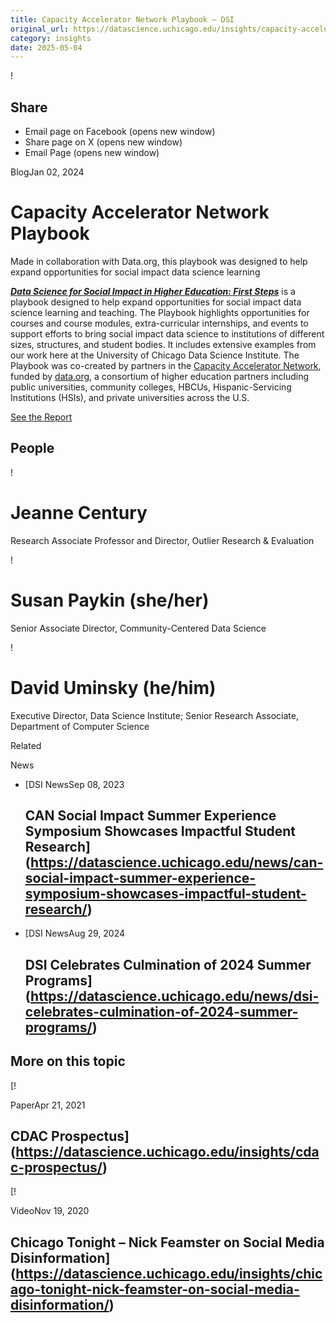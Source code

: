 ```yaml
---
title: Capacity Accelerator Network Playbook – DSI
original_url: https://datascience.uchicago.edu/insights/capacity-accelerator-network-playbook
category: insights
date: 2025-05-04
---
```


!

## Share

* Email page on Facebook (opens new window)
* Share page on X (opens new window)
* Email Page (opens new window)

<!-- Table-like structure detected -->

BlogJan 02, 2024

# Capacity Accelerator Network Playbook

Made in collaboration with Data.org, this playbook was designed to help expand opportunities for social impact data science learning

[***Data Science for Social Impact in Higher Education: First Steps***](https://urldefense.com/v3/__https://data.org/playbooks/data-science-for-social-impact-in-higher-education/__;!!BpyFHLRN4TMTrA!-vW_m_vscU2ZOUs-Jh1Z665pCsQQNtsl9ll_Sq323R2_MWkMUxn3ZTJorQhP-duz93rq4jiSAQ2aNteRiHITafNpj3U$) is a playbook designed to help expand opportunities for social impact data science learning and teaching. The Playbook highlights opportunities for courses and course modules, extra-curricular internships, and events to support efforts to bring social impact data science to institutions of different sizes, structures, and student bodies. It includes extensive examples from our work here at the University of Chicago Data Science Institute. The Playbook was co-created by partners in the [Capacity Accelerator Network](https://datascience.uchicago.edu/outreach/capacity-accelerator-network/), funded by [data.org](https://urldefense.com/v3/__http://data.org__;!!BpyFHLRN4TMTrA!-vW_m_vscU2ZOUs-Jh1Z665pCsQQNtsl9ll_Sq323R2_MWkMUxn3ZTJorQhP-duz93rq4jiSAQ2aNteRiHITAnSCUwc$), a consortium of higher education partners including public universities, community colleges, HBCUs, Hispanic-Servicing Institutions (HSIs), and private universities across the U.S.

[See the Report](https://data.org/playbooks/data-science-for-social-impact-in-higher-education/)

## People

<!-- Table-like structure detected -->

! 

# Jeanne Century

Research Associate Professor and Director, Outlier Research & Evaluation

! 

# Susan Paykin (she/her)

Senior Associate Director, Community-Centered Data Science

! 

# David Uminsky (he/him)

Executive Director, Data Science Institute; Senior Research Associate, Department of Computer Science

Related

News

* [DSI NewsSep 08, 2023

  ## CAN Social Impact Summer Experience Symposium Showcases Impactful Student Research](https://datascience.uchicago.edu/news/can-social-impact-summer-experience-symposium-showcases-impactful-student-research/)
* [DSI NewsAug 29, 2024

  ## DSI Celebrates Culmination of 2024 Summer Programs](https://datascience.uchicago.edu/news/dsi-celebrates-culmination-of-2024-summer-programs/)

## More on this topic

[!

PaperApr 21, 2021

## CDAC Prospectus](https://datascience.uchicago.edu/insights/cdac-prospectus/)
[!

VideoNov 19, 2020

## Chicago Tonight – Nick Feamster on Social Media Disinformation](https://datascience.uchicago.edu/insights/chicago-tonight-nick-feamster-on-social-media-disinformation/)